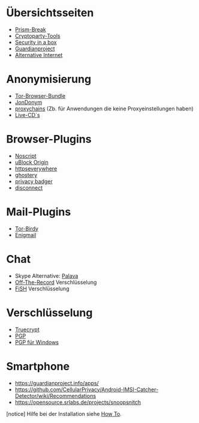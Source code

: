# Übersichtsseiten
+ <a href="https://prism-break.org/de/" target="_blank">Prism-Break</a>
+ <a href="https://www.cryptoparty.in/learn/tools" target="_blank">Cryptoparty-Tools</a>
+ <a href="https://securityinabox.org/en/tools" target="_blank">Security in a box</a>
+ <a href="https://guardianproject.info/apps/" target="_blank">Guardianproject</a>
+ <a href="https://github.com/redecentralize/alternative-internet" target="_blank">Alternative Internet</a>
# Anonymisierung
+ <a href="https://www.torproject.org/download/download-easy.html.en" target="_blank">Tor-Browser-Bundle</a>
+ <a href="https://www.anonym-surfen.de/software.html" target="_blank">JonDonym</a>
+ <a href="https://github.com/haad/proxychains" target="_blank">proxychains</a> (Zb. für Anwendungen die keine Proxyeinstellungen haben)
+ <a href="https://www.privacy-handbuch.de" target="_blank">Live-CD´s</a>
# Browser-Plugins
+ <a href="https://noscript.net/getit" target="_blank"><span class="author-g-tqy5ovrn5oqkm1z122zr">Noscript</span></a>
+ <a href="https://github.com/gorhill/uBlock/" target="_blank"><span class="author-g-tqy5ovrn5oqkm1z122zr">uBlock Origin</span></a>
+ <a href="https://www.eff.org/https-everywhere" target="_blank"><span class="author-g-tqy5ovrn5oqkm1z122zr">httpseverywhere</span></a>
+ <a href="https://www.ghostery.com/en/try-us/download-add-on/" target="_blank"><span class="author-g-z122zt8sdyx6eayfr2jm">ghostery</span></a>
+ <a href="https://www.eff.org/privacybadger" target="_blank">privacy badger</a>
+ <a href="https://disconnect.me/#get-cta" target="_blank">disconnect</a>
#  Mail-Plugins
+ <a href="https://addons.mozilla.org/en-us/thunderbird/addon/torbirdy/" target="_blank">Tor-Birdy</a>
+ <a href="https://www.enigmail.net/home/index.php" target="_blank">Enigmail</a>
# Chat
+ Skype Alternative: <a href="https://palava.tv/" target="_blank">Palava</a>
+ <a href="https://otr.cypherpunks.ca/" target="_blank">Off-The-Record</a> Verschlüsselung
+ <a href="http://fishlim.kodafritt.se/" target="_blank">FiSH</a> Verschlüsselung
# Verschlüsselung
+ <a href="https://www.cryptoparty.in/learn/tools#mobile_phone" target="_blank">Truecrypt</a>
+ <a href="https://www.gnupg.org/index.de.html" target="_blank">PGP</a>
+ <a href="http://www.gpg4win.org/" target="_blank">PGP für Windows</a>
# Smartphone
+ https://guardianproject.info/apps/
+ https://github.com/CellularPrivacy/Android-IMSI-Catcher-Detector/wiki/Recommendations
+ https://opensource.srlabs.de/projects/snoopsnitch

[notice] Hilfe bei der Installation siehe [How To](howto.md).

